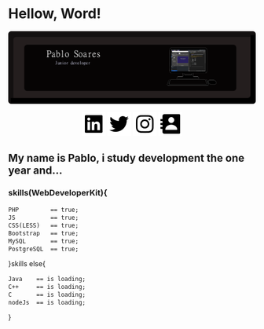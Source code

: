 # Hellow, Word!
 
 ![alt text](https://github.com/idpablo/idpablo/blob/main/img/banner.png)

 <p align="center">
        <a href="https://www.linkedin.com/in/idpablo/" target="_blank"><img src="https://github.com/idpablo/idpablo/blob/main/icon/bxl-linkedin-square.svg"></a>
        <a href="https://twitter.com/MakerLeal" target="_blank"><img src="https://github.com/idpablo/idpablo/blob/main/icon/bxl-twitter.svg"></a>
        <a href="https://www.instagram.com/idpabl/" target="_blank"><img src="https://github.com/idpablo/idpablo/blob/main/icon/bxl-instagram.svg"></a>
        <a mailto:pablo.soares.dev@gmail.com" target="_blank"><img src="https://github.com/idpablo/idpablo/blob/main/icon/bxs-contact.svg"></a>
</p>

<table>

## My name is Pablo, i study development the one year and...

### skills(WebDeveloperKit){
    
    PHP         == true;
    JS          == true;
    CSS(LESS)   == true;
    Bootstrap   == true;
    MySQL       == true;
    PostgreSQL  == true;

}skills else{

    Java    == is loading;
    C++     == is loading;
    C       == is loading;
    nodeJs  == is loading;
}

</table>



